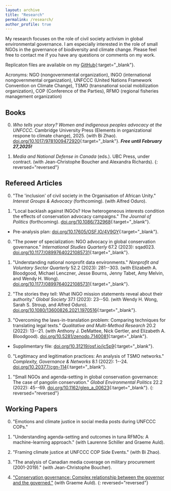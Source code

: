 ```yaml
---
layout: archive
title: "Research"
permalink: /research/
author_profile: true
---
```


My research focuses on the role of civil society activism in global environmental governance. I am especially interested in the role of small NGOs in the governance of biodiversity and climate change. Please feel free to contact me if you have any questions or comments on my work.

Replicaton files are available on my [GitHub](https://github.com/takumishibaike){:target="_blank"}.

Acronyms: NGO (nongovernmental organization), INGO (international nongovernmental organization), UNFCCC (United Nations Framework Convention on Climate Change), TSMO (transnational social mobilization organization), COP (Conference of the Parties), RFMO (regional fisheries management organization)

## Books

0. *Who tells your story? Women and indigenous peoples advocacy at the UNFCCC*. Cambridge University Press (Elements in organizational respone to climate change), 2025. (with Bi Zhao). [doi.org/10.1017/9781009472920](https://www.cambridge.org/core/elements/abs/who-tells-your-story/F3266F3D357726E4D60EBA02292B8716){:target="_blank"}. __*Free until February 27,2025!*__

0. *Media and National Defense in Canada* (eds.). UBC Press, under contract. (with Jean-Christophe Boucher and Alexandra Richards).
{: reversed="reversed"}

## Refereed Articles

0. "The 'inclusion' of civil society in the Organisation of African Unity." *Interest Groups & Advocacy* (forthcoming). (with Alfred Oduro).

0. "Local backlash against INGOs? How heterogeneous interests condition the effects of conservation advocacy campaigns." *The Journal of Politics* (forthcoming). [doi.org/10.1086/732968](https://doi.org/10.1086/732968){:target="_blank"}.
* Pre-analysis plan: [doi.org/10.17605/OSF.IO/4V9GY](https://doi.org/10.17605/OSF.IO/4V9GY){:target="_blank"}.

0. "The power of specialization: NGO advocacy in global conservation governance." *International Studies Quarterly* 67.2 (2023): sqad023. [doi.org/10.1177/08997640221085731](https://doi.org/10.1093/isq/sqad023){:target="_blank"}.

0. "Understanding national nonprofit data environments." *Nonprofit and Voluntary Sector Quarterly* 52.2 (2023): 281--303. (with Elizabeth A\. Bloodgood, Michael Lenczner, Jesse Bourns, Jenny Tabet, Amy Melvin, and Wendy H\. Wong). [doi.org/10.1177/08997640221085731](https://journals.sagepub.com/doi/10.1177/08997640221085731){:target="_blank"}.

0. "The stories they tell: What INGO mission statements reveal about their authority." *Global Society* 37.1 (2023): 23--50. (with Wendy H\. Wong, Sarah S\. Stroup, and Alfred Oduro). [doi.org/10.1080/13600826.2021.1970516](https://doi.org/10.1080/13600826.2021.1970516){:target="_blank"}.

0. "Overcoming the laws-in-translation problem: Comparing techniques for translating legal texts." *Qualitative and Multi-Method Research* 20.2 (2022): 13--21. (with Anthony J\. DeMattee, Nick Gertler, and Elizabeth A\. Bloodgood). [doi.org/10.5281/zenodo.7140081](https://doi.org/10.5281/zenodo.7140081){:target="_blank"}.
* Supplimentary file: [doi.org/10.31219/osf.io/jc5p9](https://doi.org/10.31219/osf.io/jc5p9){:target="_blank"}.

0. "Legitimacy and legitimation practices: An analysis of TSMO networks." *Complexity, Governance & Networks* 8.1 (2022): 1--24. [doi.org/10.20377/cgn-114](https://complexity-governance-networks.com/index.php/cgn/article/view/111){:target="_blank"}.

0. "Small NGOs and agenda-setting in global conservation governance: The case of pangolin conservation." *Global Environmental Politics* 22.2 (2022): 45--69. [doi.org/10.1162/glep_a_00623](https://doi.org/10.1162/glep_a_00623){:target="_blank"}.
{: reversed="reversed"}

## Working Papers

0. "Emotions and climate justice in social media posts during UNFCCC COPs."

0. "Understanding agenda-setting and outcomes in tuna RFMOs: A machine-learning approach." (with Laurenne Schiller and Graeme Auld).

0. "Framing climate justice at UNFCCC COP Side Events." (with Bi Zhao).

0. "The analysis of Canadian media coverage on military procurement (2001-2019)." (with Jean-Christophe Boucher).

0. ["Conservation governance: Complex relationship between the governor and the governed."](../research/paper7/) (with Graeme Auld).
{: reversed="reversed"}
